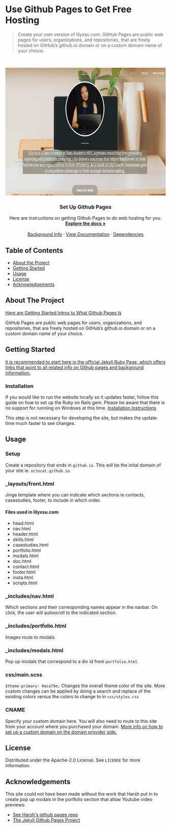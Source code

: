 # Use Github Pages to Get Free Hosting
> Create your own version of lilyxsu.com. GitHub Pages are public web pages for users, organizations, and repositories, that are freely hosted on GitHub’s github.io domain or on a custom domain name of your choice. 


<!-- PROJECT LOGO -->
<br />
<p align="center">
  <a href="https://lilyxsu.com">
    <img src="header.png" alt="Logo" width="711" height="400">
  </a>

  <h3 align="center">Set Up Github Pages</h3>

  <p align="center">
    Here are instructions on getting Github Pages to do web hosting for you.
    <br />
    <a href="https://jekyllrb.com/docs/github-pages/"><strong>Explore the docs »</strong></a>
    <br />
    <br />
    <a href="http://jmcglone.com/guides/github-pages/">Background Info</a>
    ·
    <a href="https://docs.github.com/en/github/working-with-github-pages/getting-started-with-github-pages">View Documentation</a>
    ·
    <a href="https://pages.github.com/versions/">Dependencies</a>
  </p>
</p>



<!-- TABLE OF CONTENTS -->
## Table of Contents

* [About the Project](#about-the-project)
* [Getting Started](#getting-started)
* [Usage](#usage)
* [License](#license)
* [Acknowledgements](#acknowledgements)



<!-- ABOUT THE PROJECT -->
## About The Project

[Here are Getting Started Intros to What Github Pages Is](https://pages.github.com/)

GitHub Pages are public web pages for users, organizations, and repositories, that are freely hosted on GitHub’s github.io domain or on a custom domain name of your choice.


<!-- GETTING STARTED -->
## Getting Started

[It is recommended to start here in the official Jekyll Ruby Page, which offers links that point to all related info on Github pages and background information.](https://jekyllrb.com/docs/github-pages/)

### Installation

If you would like to run the website locally so it updates faster, follow this guide on how to set up the Ruby on Rails gem. Please be aware that there is no support for runniing on Windows at this time. [Installation Instructions](https://jekyllrb.com/docs/step-by-step/01-setup/)

This step is not necessary for developing the site, but makes the update time much faster to see changes. 


<!-- USAGE EXAMPLES -->
## Usage

### Setup

Create a repository that ends in ```github.io```. This will be the inital domain of your site ie. ```octocat.github.io```.

### _layouts/front.html

Jinga template where you can indicate which sections ie contacts, casestudies, footer, to include in which order. 

#### Files used in lilyxsu.com

*   head.html
*   nav.html
*   header.html
*   skills.html 
*   casestudies.html
*   portfolio.html
*   modals.html
*   doc.html 
*   contact.html
*   footer.html
*   insta.html
*   scripts.html

### _includes/nav.html

Which sections and their corresponding names appear in the navbar. On click, the user will autoscroll to the indicated section.

### _includes/portfolio.html

Images route to modals

### _includes/modals.html

Pop up modals that correspond to a div id from ```portfolio.html```. 

### css/main.scss

```$theme-primary: #aca79e;```
Changes the overall theme color of the site. 
More custom changes can be applied by doing a search and replace of the existing colors versus the colors to change to in ```css/styles.css```

### CNAME

Specify your custom domain here. You will also need to route to this site from your account where you purchased your domain. 
[More info on how to set up a custom domain on the domain provider side.](https://docs.github.com/en/github/working-with-github-pages/about-custom-domains-and-github-pages)



<!-- LICENSE -->
## License

Distributed under the Apache-2.0 License. See `LICENSE` for more information.


<!-- ACKNOWLEDGEMENTS -->
## Acknowledgements

This site could not have been made without the work that Harsh put in to create pop up modals in the portfolio section that allow Youtube video previews: 
* [See Harsh's github pages repo](https://github.com/hurshd0/hurshd0.github.io)
* [The Jekyll Github Pages Project](https://jekyllrb.com/docs/github-pages/)
